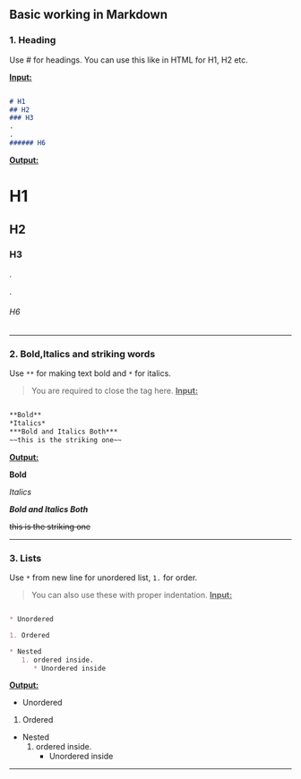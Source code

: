 ## Basic working in Markdown

### 1. Heading

Use # for headings. You can use this like in HTML for H1, H2 etc.

<ins>

**Input:**

</ins>

```md

# H1
## H2
### H3
.
.
###### H6
```

**<ins>Output:</ins>**

# H1
## H2
### H3
.

.
###### H6

<hr>

### 2. Bold,Italics and striking words

Use `**` for making text bold and `*` for italics.

> You are required to close the tag here.
**<ins>Input:</ins>**

```md

**Bold**
*Italics*
***Bold and Italics Both***
~~this is the striking one~~
```

**<ins>Output:</ins>**

**Bold**

*Italics*

***Bold and Italics Both***

~~this is the striking one~~

<hr>


### 3. Lists

Use `*` from new line for unordered list, `1.` for order.

>  You can also use these with proper indentation.
**<ins>Input:</ins>**

```md

* Unordered

1. Ordered

* Nested
   1. ordered inside.
      * Unordered inside

```

**<ins>Output:</ins>**


* Unordered

1. Ordered

* Nested
   1. ordered inside.
      * Unordered inside



<hr>
